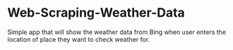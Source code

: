 # Web-Scraping-Weather-Data
Simple app that will show the weather data from Bing when user enters the location of place they want to check weather for.
